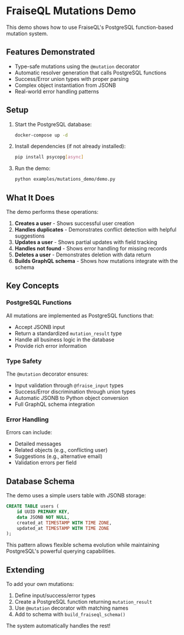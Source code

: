 # FraiseQL Mutations Demo

This demo shows how to use FraiseQL's PostgreSQL function-based mutation system.

## Features Demonstrated

- Type-safe mutations using the `@mutation` decorator
- Automatic resolver generation that calls PostgreSQL functions
- Success/Error union types with proper parsing
- Complex object instantiation from JSONB
- Real-world error handling patterns

## Setup

1. Start the PostgreSQL database:
   ```bash
   docker-compose up -d
   ```

2. Install dependencies (if not already installed):
   ```bash
   pip install psycopg[async]
   ```

3. Run the demo:
   ```bash
   python examples/mutations_demo/demo.py
   ```

## What It Does

The demo performs these operations:

1. **Creates a user** - Shows successful user creation
2. **Handles duplicates** - Demonstrates conflict detection with helpful suggestions
3. **Updates a user** - Shows partial updates with field tracking
4. **Handles not found** - Shows error handling for missing records
5. **Deletes a user** - Demonstrates deletion with data return
6. **Builds GraphQL schema** - Shows how mutations integrate with the schema

## Key Concepts

### PostgreSQL Functions

All mutations are implemented as PostgreSQL functions that:
- Accept JSONB input
- Return a standardized `mutation_result` type
- Handle all business logic in the database
- Provide rich error information

### Type Safety

The `@mutation` decorator ensures:
- Input validation through `@fraise_input` types
- Success/Error discrimination through union types
- Automatic JSONB to Python object conversion
- Full GraphQL schema integration

### Error Handling

Errors can include:
- Detailed messages
- Related objects (e.g., conflicting user)
- Suggestions (e.g., alternative email)
- Validation errors per field

## Database Schema

The demo uses a simple users table with JSONB storage:

```sql
CREATE TABLE users (
    id UUID PRIMARY KEY,
    data JSONB NOT NULL,
    created_at TIMESTAMP WITH TIME ZONE,
    updated_at TIMESTAMP WITH TIME ZONE
);
```

This pattern allows flexible schema evolution while maintaining PostgreSQL's powerful querying capabilities.

## Extending

To add your own mutations:

1. Define input/success/error types
2. Create a PostgreSQL function returning `mutation_result`
3. Use `@mutation` decorator with matching names
4. Add to schema with `build_fraiseql_schema()`

The system automatically handles the rest!
